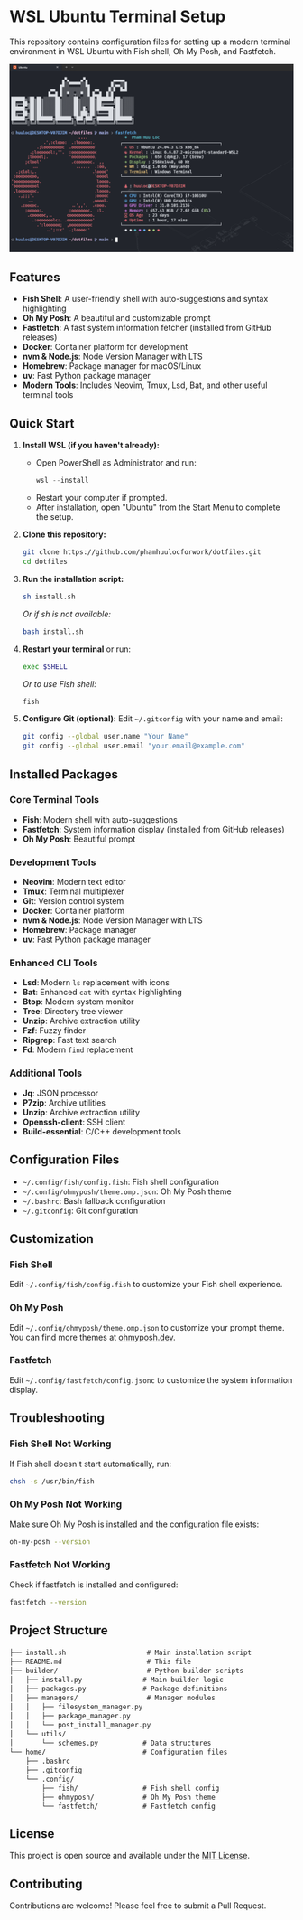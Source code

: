 # WSL Ubuntu Terminal Setup

This repository contains configuration files for setting up a modern terminal environment in WSL Ubuntu with Fish shell, Oh My Posh, and Fastfetch.

![Thumbnail](./thumbnail.png)

## Features

- **Fish Shell**: A user-friendly shell with auto-suggestions and syntax highlighting
- **Oh My Posh**: A beautiful and customizable prompt
- **Fastfetch**: A fast system information fetcher (installed from GitHub releases)
- **Docker**: Container platform for development
- **nvm & Node.js**: Node Version Manager with LTS
- **Homebrew**: Package manager for macOS/Linux
- **uv**: Fast Python package manager
- **Modern Tools**: Includes Neovim, Tmux, Lsd, Bat, and other useful terminal tools

## Quick Start

1. **Install WSL (if you haven't already):**

   - Open PowerShell as Administrator and run:
     ```powershell
     wsl --install
     ```
   - Restart your computer if prompted.
   - After installation, open "Ubuntu" from the Start Menu to complete the setup.

2. **Clone this repository:**
   ```bash
   git clone https://github.com/phamhuulocforwork/dotfiles.git
   cd dotfiles
   ```

3. **Run the installation script:**
   ```bash
   sh install.sh
   ```
   *Or if sh is not available:*
   ```bash
   bash install.sh
   ```

4. **Restart your terminal** or run:
   ```bash
   exec $SHELL
   ```
   *Or to use Fish shell:*
   ```bash
   fish
   ```

5. **Configure Git (optional):**
   Edit `~/.gitconfig` with your name and email:
   ```bash
   git config --global user.name "Your Name"
   git config --global user.email "your.email@example.com"
   ```

## Installed Packages

### Core Terminal Tools
- **Fish**: Modern shell with auto-suggestions
- **Fastfetch**: System information display (installed from GitHub releases)
- **Oh My Posh**: Beautiful prompt

### Development Tools
- **Neovim**: Modern text editor
- **Tmux**: Terminal multiplexer
- **Git**: Version control system
- **Docker**: Container platform
- **nvm & Node.js**: Node Version Manager with LTS
- **Homebrew**: Package manager
- **uv**: Fast Python package manager

### Enhanced CLI Tools
- **Lsd**: Modern `ls` replacement with icons
- **Bat**: Enhanced `cat` with syntax highlighting
- **Btop**: Modern system monitor
- **Tree**: Directory tree viewer
- **Unzip**: Archive extraction utility
- **Fzf**: Fuzzy finder
- **Ripgrep**: Fast text search
- **Fd**: Modern `find` replacement

### Additional Tools
- **Jq**: JSON processor
- **P7zip**: Archive utilities
- **Unzip**: Archive extraction utility
- **Openssh-client**: SSH client
- **Build-essential**: C/C++ development tools

## Configuration Files

- `~/.config/fish/config.fish`: Fish shell configuration
- `~/.config/ohmyposh/theme.omp.json`: Oh My Posh theme
- `~/.bashrc`: Bash fallback configuration
- `~/.gitconfig`: Git configuration

## Customization

### Fish Shell
Edit `~/.config/fish/config.fish` to customize your Fish shell experience.

### Oh My Posh
Edit `~/.config/ohmyposh/theme.omp.json` to customize your prompt theme. You can find more themes at [ohmyposh.dev](https://ohmyposh.dev/docs/themes).

### Fastfetch
Edit `~/.config/fastfetch/config.jsonc` to customize the system information display.

## Troubleshooting

### Fish Shell Not Working
If Fish shell doesn't start automatically, run:
```bash
chsh -s /usr/bin/fish
```

### Oh My Posh Not Working
Make sure Oh My Posh is installed and the configuration file exists:
```bash
oh-my-posh --version
```

### Fastfetch Not Working
Check if fastfetch is installed and configured:
```bash
fastfetch --version
```

## Project Structure

```
├── install.sh                    # Main installation script
├── README.md                     # This file
├── builder/                      # Python builder scripts
│   ├── install.py               # Main builder logic
│   ├── packages.py              # Package definitions
│   ├── managers/                 # Manager modules
│   │   ├── filesystem_manager.py
│   │   ├── package_manager.py
│   │   └── post_install_manager.py
│   └── utils/
│       └── schemes.py           # Data structures
└── home/                        # Configuration files
    ├── .bashrc
    ├── .gitconfig
    └── .config/
        ├── fish/                # Fish shell config
        ├── ohmyposh/            # Oh My Posh theme
        └── fastfetch/           # Fastfetch config
```

## License

This project is open source and available under the [MIT License](LICENSE).

## Contributing

Contributions are welcome! Please feel free to submit a Pull Request.